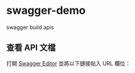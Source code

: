 # swagger-demo
swagger build apis

## 查看 API 文檔

打開 [Swagger Editor](https://editor.swagger.io/) 並將以下鏈接貼入 URL 欄位：
